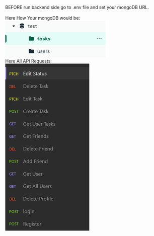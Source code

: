 BEFORE run backend side go to .env file and set your mongoDB URL.<br><br>
Here How Your mongoDB would be:<br>
![project](https://github.com/MemeBelarusGuy/todoList/blob/main/img/mongoDB.png)
<br>
Here All API Requests:<br>
![project](https://github.com/MemeBelarusGuy/todoList/blob/main/img/API_Requests.png)
